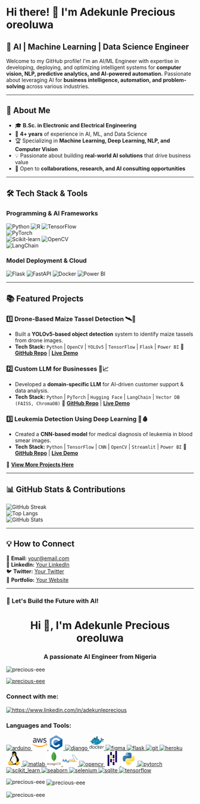 # Hi there! 👋 I'm Adekunle Precious oreoluwa 
## 🚀 AI | Machine Learning | Data Science Engineer  

Welcome to my GitHub profile! I'm an AI/ML Engineer with expertise in developing, deploying, and optimizing intelligent systems for **computer vision, NLP, predictive analytics, and AI-powered automation.** Passionate about leveraging AI for **business intelligence, automation, and problem-solving** across various industries.

---

## 🔬 About Me
- 🎓 **B.Sc. in Electronic and Electrical Engineering**
- 🧠 **4+ years** of experience in AI, ML, and Data Science
- 🏆 Specializing in **Machine Learning, Deep Learning, NLP, and Computer Vision**
- 💡 Passionate about building **real-world AI solutions** that drive business value
- 🤝 Open to **collaborations, research, and AI consulting opportunities**

---

## 🛠️ Tech Stack & Tools

### **Programming & AI Frameworks**
![Python](https://img.shields.io/badge/Python-3776AB?style=for-the-badge&logo=python&logoColor=white) 
![R](https://img.shields.io/badge/R-276DC3?style=for-the-badge&logo=r&logoColor=white) 
![TensorFlow](https://img.shields.io/badge/TensorFlow-FF6F00?style=for-the-badge&logo=tensorflow&logoColor=white)  
![PyTorch](https://img.shields.io/badge/PyTorch-EE4C2C?style=for-the-badge&logo=pytorch&logoColor=white)  
![Scikit-learn](https://img.shields.io/badge/Scikit--Learn-F7931E?style=for-the-badge&logo=scikitlearn&logoColor=white) 
![OpenCV](https://img.shields.io/badge/OpenCV-5C3EE8?style=for-the-badge&logo=opencv&logoColor=white)  
![LangChain](https://img.shields.io/badge/LangChain-2A2A2A?style=for-the-badge&logo=langchain&logoColor=white)  

### **Model Deployment & Cloud**
![Flask](https://img.shields.io/badge/Flask-000000?style=for-the-badge&logo=flask&logoColor=white) 
![FastAPI](https://img.shields.io/badge/FastAPI-009688?style=for-the-badge&logo=fastapi&logoColor=white) 
![Docker](https://img.shields.io/badge/Docker-2496ED?style=for-the-badge&logo=docker&logoColor=white) 
![Power BI](https://img.shields.io/badge/Power_BI-F2C811?style=for-the-badge&logo=powerbi&logoColor=white)  

---

## 📚 Featured Projects

### **1️⃣ Drone-Based Maize Tassel Detection** 🛰️🌽
- Built a **YOLOv5-based object detection** system to identify maize tassels from drone images.
- **Tech Stack:** `Python` | `OpenCV` | `YOLOv5` | `TensorFlow` | `Flask` | `Power BI`
🔗 **[GitHub Repo](#)** | **[Live Demo](#)**  

### **2️⃣ Custom LLM for Businesses** 🤖📈
- Developed a **domain-specific LLM** for AI-driven customer support & data analysis.
- **Tech Stack:** `Python` | `PyTorch` | `Hugging Face` | `LangChain` | `Vector DB (FAISS, ChromaDB)`
🔗 **[GitHub Repo](#)** | **[Live Demo](#)**  

### **3️⃣ Leukemia Detection Using Deep Learning** 🏥🩸
- Created a **CNN-based model** for medical diagnosis of leukemia in blood smear images.
- **Tech Stack:** `Python` | `TensorFlow` | `CNN` | `OpenCV` | `Streamlit` | `Power BI`
🔗 **[GitHub Repo](#)** | **[Live Demo](#)**  

🚀 **[View More Projects Here](#)**  

---

## 📊 GitHub Stats & Contributions

![GitHub Streak](https://github-readme-streak-stats.herokuapp.com/?user=yourgithubusername&theme=dark)  
![Top Langs](https://github-readme-stats.vercel.app/api/top-langs/?username=yourgithubusername&layout=compact&theme=dark)  
![GitHub Stats](https://github-readme-stats.vercel.app/api?username=yourgithubusername&show_icons=true&theme=dark)  

---

## 💡 How to Connect
📩 **Email:** your@email.com  
🔗 **LinkedIn:** [Your LinkedIn](#)  
🐦 **Twitter:** [Your Twitter](#)  
💼 **Portfolio:** [Your Website](#)  

---

### 🚀 **Let's Build the Future with AI!**

<h1 align="center">Hi 👋, I'm Adekunle Precious oreoluwa</h1>
<h3 align="center">A passionate AI Engineer from Nigeria</h3>

<p align="left"> <img src="https://komarev.com/ghpvc/?username=precious-eee&label=Profile%20views&color=0e75b6&style=flat" alt="precious-eee" /> </p>

<p align="left"> <a href="https://github.com/ryo-ma/github-profile-trophy"><img src="https://github-profile-trophy.vercel.app/?username=precious-eee" alt="precious-eee" /></a> </p>

<h3 align="left">Connect with me:</h3>
<p align="left">
<a href="https://linkedin.com/in/https://www.linkedin.com/in/adekunleprecious" target="blank"><img align="center" src="https://raw.githubusercontent.com/rahuldkjain/github-profile-readme-generator/master/src/images/icons/Social/linked-in-alt.svg" alt="https://www.linkedin.com/in/adekunleprecious" height="30" width="40" /></a>
</p>

<h3 align="left">Languages and Tools:</h3>
<p align="left"> <a href="https://www.arduino.cc/" target="_blank" rel="noreferrer"> <img src="https://cdn.worldvectorlogo.com/logos/arduino-1.svg" alt="arduino" width="40" height="40"/> </a> <a href="https://aws.amazon.com" target="_blank" rel="noreferrer"> <img src="https://raw.githubusercontent.com/devicons/devicon/master/icons/amazonwebservices/amazonwebservices-original-wordmark.svg" alt="aws" width="40" height="40"/> </a> <a href="https://www.cprogramming.com/" target="_blank" rel="noreferrer"> <img src="https://raw.githubusercontent.com/devicons/devicon/master/icons/c/c-original.svg" alt="c" width="40" height="40"/> </a> <a href="https://www.djangoproject.com/" target="_blank" rel="noreferrer"> <img src="https://cdn.worldvectorlogo.com/logos/django.svg" alt="django" width="40" height="40"/> </a> <a href="https://www.docker.com/" target="_blank" rel="noreferrer"> <img src="https://raw.githubusercontent.com/devicons/devicon/master/icons/docker/docker-original-wordmark.svg" alt="docker" width="40" height="40"/> </a> <a href="https://www.figma.com/" target="_blank" rel="noreferrer"> <img src="https://www.vectorlogo.zone/logos/figma/figma-icon.svg" alt="figma" width="40" height="40"/> </a> <a href="https://flask.palletsprojects.com/" target="_blank" rel="noreferrer"> <img src="https://www.vectorlogo.zone/logos/pocoo_flask/pocoo_flask-icon.svg" alt="flask" width="40" height="40"/> </a> <a href="https://git-scm.com/" target="_blank" rel="noreferrer"> <img src="https://www.vectorlogo.zone/logos/git-scm/git-scm-icon.svg" alt="git" width="40" height="40"/> </a> <a href="https://heroku.com" target="_blank" rel="noreferrer"> <img src="https://www.vectorlogo.zone/logos/heroku/heroku-icon.svg" alt="heroku" width="40" height="40"/> </a> <a href="https://www.linux.org/" target="_blank" rel="noreferrer"> <img src="https://raw.githubusercontent.com/devicons/devicon/master/icons/linux/linux-original.svg" alt="linux" width="40" height="40"/> </a> <a href="https://www.mathworks.com/" target="_blank" rel="noreferrer"> <img src="https://upload.wikimedia.org/wikipedia/commons/2/21/Matlab_Logo.png" alt="matlab" width="40" height="40"/> </a> <a href="https://www.mongodb.com/" target="_blank" rel="noreferrer"> <img src="https://raw.githubusercontent.com/devicons/devicon/master/icons/mongodb/mongodb-original-wordmark.svg" alt="mongodb" width="40" height="40"/> </a> <a href="https://www.mysql.com/" target="_blank" rel="noreferrer"> <img src="https://raw.githubusercontent.com/devicons/devicon/master/icons/mysql/mysql-original-wordmark.svg" alt="mysql" width="40" height="40"/> </a> <a href="https://opencv.org/" target="_blank" rel="noreferrer"> <img src="https://www.vectorlogo.zone/logos/opencv/opencv-icon.svg" alt="opencv" width="40" height="40"/> </a> <a href="https://pandas.pydata.org/" target="_blank" rel="noreferrer"> <img src="https://raw.githubusercontent.com/devicons/devicon/2ae2a900d2f041da66e950e4d48052658d850630/icons/pandas/pandas-original.svg" alt="pandas" width="40" height="40"/> </a> <a href="https://www.python.org" target="_blank" rel="noreferrer"> <img src="https://raw.githubusercontent.com/devicons/devicon/master/icons/python/python-original.svg" alt="python" width="40" height="40"/> </a> <a href="https://pytorch.org/" target="_blank" rel="noreferrer"> <img src="https://www.vectorlogo.zone/logos/pytorch/pytorch-icon.svg" alt="pytorch" width="40" height="40"/> </a> <a href="https://scikit-learn.org/" target="_blank" rel="noreferrer"> <img src="https://upload.wikimedia.org/wikipedia/commons/0/05/Scikit_learn_logo_small.svg" alt="scikit_learn" width="40" height="40"/> </a> <a href="https://seaborn.pydata.org/" target="_blank" rel="noreferrer"> <img src="https://seaborn.pydata.org/_images/logo-mark-lightbg.svg" alt="seaborn" width="40" height="40"/> </a> <a href="https://www.selenium.dev" target="_blank" rel="noreferrer"> <img src="https://raw.githubusercontent.com/detain/svg-logos/780f25886640cef088af994181646db2f6b1a3f8/svg/selenium-logo.svg" alt="selenium" width="40" height="40"/> </a> <a href="https://www.sqlite.org/" target="_blank" rel="noreferrer"> <img src="https://www.vectorlogo.zone/logos/sqlite/sqlite-icon.svg" alt="sqlite" width="40" height="40"/> </a> <a href="https://www.tensorflow.org" target="_blank" rel="noreferrer"> <img src="https://www.vectorlogo.zone/logos/tensorflow/tensorflow-icon.svg" alt="tensorflow" width="40" height="40"/> </a> </p>

<p><img align="left" src="https://github-readme-stats.vercel.app/api/top-langs?username=precious-eee&show_icons=true&locale=en&layout=compact" alt="precious-eee" /></p>

<p>&nbsp;<img align="center" src="https://github-readme-stats.vercel.app/api?username=precious-eee&show_icons=true&locale=en" alt="precious-eee" /></p>

<p><img align="center" src="https://github-readme-streak-stats.herokuapp.com/?user=precious-eee&" alt="precious-eee" /></p>


<!--
**Precious-EEE/Precious-EEE** is a ✨ _special_ ✨ repository because its `README.md` (this file) appears on your GitHub profile.

Here are some ideas to get you started:

- 🔭 I’m currently working on ...
- 🌱 I’m currently learning ...
- 👯 I’m looking to collaborate on ...
- 🤔 I’m looking for help with ...
- 💬 Ask me about ...
- 📫 How to reach me: ...
- 😄 Pronouns: ...
- ⚡ Fun fact: ...
-->

